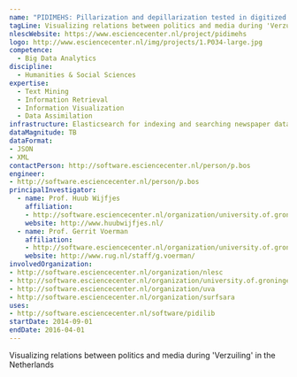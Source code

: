 ```yaml
---
name: "PIDIMEHS: Pillarization and depillarization tested in digitized media historical sources"
tagLine: Visualizing relations between politics and media during 'Verzuiling' in the Netherlands
nlescWebsite: https://www.esciencecenter.nl/project/pidimehs
logo: http://www.esciencecenter.nl/img/projects/1.P034-large.jpg
competence:
  - Big Data Analytics
discipline:
  - Humanities & Social Sciences
expertise:
  - Text Mining
  - Information Retrieval
  - Information Visualization
  - Data Assimilation
infrastructure: Elasticsearch for indexing and searching newspaper data, iPython notebook for interactive analysis
dataMagnitude: TB
dataFormat:
- JSON
- XML
contactPerson: http://software.esciencecenter.nl/person/p.bos
engineer:
- http://software.esciencecenter.nl/person/p.bos
principalInvestigator:
  - name: Prof. Huub Wijfjes
    affiliation:
    - http://software.esciencecenter.nl/organization/university.of.groningen
    website: http://www.huubwijfjes.nl/
  - name: Prof. Gerrit Voerman
    affiliation:
    - http://software.esciencecenter.nl/organization/university.of.groningen
    website: http://www.rug.nl/staff/g.voerman/
involvedOrganization:
- http://software.esciencecenter.nl/organization/nlesc
- http://software.esciencecenter.nl/organization/university.of.groningen
- http://software.esciencecenter.nl/organization/uva
- http://software.esciencecenter.nl/organization/surfsara
uses:
- http://software.esciencecenter.nl/software/pidilib
startDate: 2014-09-01
endDate: 2016-04-01
---
```


Visualizing relations between politics and media during 'Verzuiling' in the Netherlands

